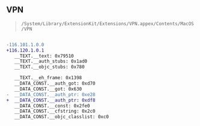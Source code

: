 ## VPN

> `/System/Library/ExtensionKit/Extensions/VPN.appex/Contents/MacOS/VPN`

```diff

-116.101.1.0.0
+116.120.1.0.1
   __TEXT.__text: 0x79510
   __TEXT.__auth_stubs: 0x1ad0
   __TEXT.__objc_stubs: 0x780

   __TEXT.__eh_frame: 0x1398
   __DATA_CONST.__auth_got: 0xd70
   __DATA_CONST.__got: 0x630
-  __DATA_CONST.__auth_ptr: 0xe28
+  __DATA_CONST.__auth_ptr: 0xdf8
   __DATA_CONST.__const: 0x2fe0
   __DATA_CONST.__cfstring: 0x2c0
   __DATA_CONST.__objc_classlist: 0xc0

```
